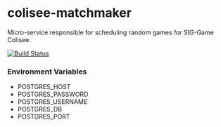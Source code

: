 # colisee-matchmaker
Micro-service responsible for scheduling random games for SIG-Game Colisee.

[![Build Status](https://travis-ci.org/siggame/colisee-matchmaker.svg?branch=master)](https://travis-ci.org/siggame/colisee-matchmaker)

### Environment Variables
- POSTGRES_HOST  
- POSTGRES_PASSWORD  
- POSTGRES_USERNAME  
- POSTGRES_DB  
- POSTGRES_PORT